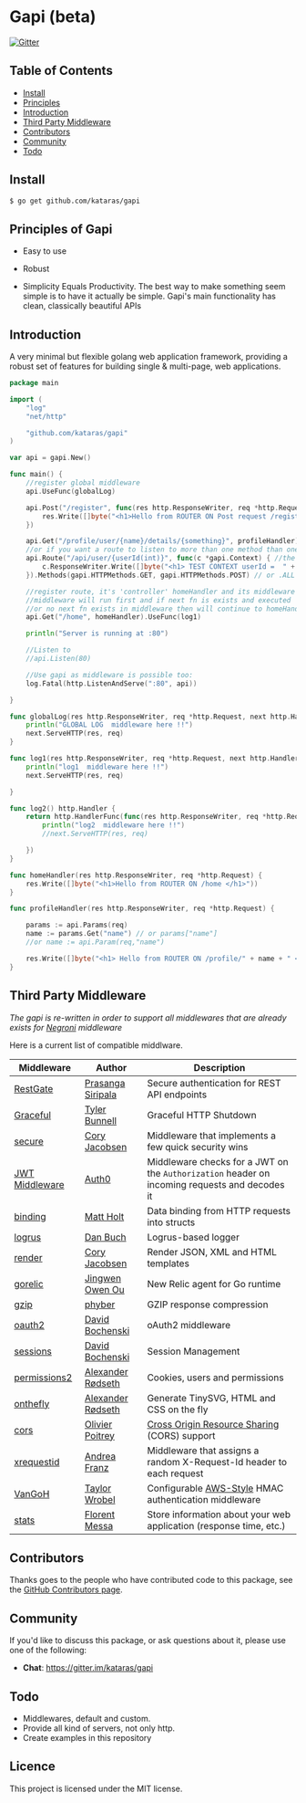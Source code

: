 # Gapi  (beta)
[![Gitter](https://badges.gitter.im/Join%20Chat.svg)](https://gitter.im/kataras/gapi?utm_source=badge&utm_medium=badge&utm_campaign=pr-badge)

## Table of Contents

- [Install](#install)
- [Principles](#principles-of-gapi)
- [Introduction](#introduction)
- [Third Party Middleware](#third-party-middleware)
- [Contributors](#contributors)
- [Community](#community)
- [Todo](#todo)

## Install

```sh
$ go get github.com/kataras/gapi
```
## Principles of Gapi

- Easy to use

- Robust

- Simplicity Equals Productivity. The best way to make something seem simple is to have it actually be simple. Gapi's main functionality has clean, classically beautiful APIs

## Introduction

A very minimal but flexible golang web application framework, providing a robust set of features for building single & multi-page, web applications.

```go
package main

import (
	"log"
	"net/http"

	"github.com/kataras/gapi"
)

var api = gapi.New()

func main() {
	//register global middleware
	api.UseFunc(globalLog)

	api.Post("/register", func(res http.ResponseWriter, req *http.Request) {
		res.Write([]byte("<h1>Hello from ROUTER ON Post request /register </h1>"))
	})

	api.Get("/profile/user/{name}/details/{something}", profileHandler) // Parameters
	//or if you want a route to listen to more than one method than one you can do that:
	api.Route("/api/user/{userId(int)}", func(c *gapi.Context) { //the default pattern for each key if no () exists is string ( w+)
		c.ResponseWriter.Write([]byte("<h1> TEST CONTEXT userId =  " + c.Params.Get("userId") + " </h1>"))
	}).Methods(gapi.HTTPMethods.GET, gapi.HTTPMethods.POST) // or .ALL if you want all (get,post,head,put,options,delete,patch...)

	//register route, it's 'controller' homeHandler and its middleware log1,
	//middleware will run first and if next fn is exists and executed
	//or no next fn exists in middleware then will continue to homeHandler
	api.Get("/home", homeHandler).UseFunc(log1)

	println("Server is running at :80")

	//Listen to
	//api.Listen(80)

	//Use gapi as middleware is possible too:
	log.Fatal(http.ListenAndServe(":80", api))

}

func globalLog(res http.ResponseWriter, req *http.Request, next http.HandlerFunc) {
	println("GLOBAL LOG  middleware here !!")
	next.ServeHTTP(res, req)
}

func log1(res http.ResponseWriter, req *http.Request, next http.HandlerFunc) {
	println("log1  middleware here !!")
	next.ServeHTTP(res, req)

}

func log2() http.Handler {
	return http.HandlerFunc(func(res http.ResponseWriter, req *http.Request) {
		println("log2  middleware here !!")
		//next.ServeHTTP(res, req)

	})
}

func homeHandler(res http.ResponseWriter, req *http.Request) {
	res.Write([]byte("<h1>Hello from ROUTER ON /home </h1>"))
}

func profileHandler(res http.ResponseWriter, req *http.Request) {

	params := api.Params(req)
	name := params.Get("name") // or params["name"]
	//or name := api.Param(req,"name")

	res.Write([]byte("<h1> Hello from ROUTER ON /profile/" + name + " </h1>"))
}

```


## Third Party Middleware
*The gapi is re-written in order to support all middlewares that are already exists for [Negroni](https://github.com/codegangsta/negroni) middleware*
 
Here is a current list of compatible middlware.


| Middleware | Author | Description |
| -----------|--------|-------------|
| [RestGate](https://github.com/pjebs/restgate) | [Prasanga Siripala](https://github.com/pjebs) | Secure authentication for REST API endpoints |
| [Graceful](https://github.com/stretchr/graceful) | [Tyler Bunnell](https://github.com/tylerb) | Graceful HTTP Shutdown |
| [secure](https://github.com/unrolled/secure) | [Cory Jacobsen](https://github.com/unrolled) | Middleware that implements a few quick security wins |
| [JWT Middleware](https://github.com/auth0/go-jwt-middleware) | [Auth0](https://github.com/auth0) | Middleware checks for a JWT on the `Authorization` header on incoming requests and decodes it|
| [binding](https://github.com/mholt/binding) | [Matt Holt](https://github.com/mholt) | Data binding from HTTP requests into structs |
| [logrus](https://github.com/meatballhat/negroni-logrus) | [Dan Buch](https://github.com/meatballhat) | Logrus-based logger |
| [render](https://github.com/unrolled/render) | [Cory Jacobsen](https://github.com/unrolled) | Render JSON, XML and HTML templates |
| [gorelic](https://github.com/jingweno/negroni-gorelic) | [Jingwen Owen Ou](https://github.com/jingweno) | New Relic agent for Go runtime |
| [gzip](https://github.com/phyber/negroni-gzip) | [phyber](https://github.com/phyber) | GZIP response compression |
| [oauth2](https://github.com/goincremental/negroni-oauth2) | [David Bochenski](https://github.com/bochenski) | oAuth2 middleware |
| [sessions](https://github.com/goincremental/negroni-sessions) | [David Bochenski](https://github.com/bochenski) | Session Management |
| [permissions2](https://github.com/xyproto/permissions2) | [Alexander Rødseth](https://github.com/xyproto) | Cookies, users and permissions |
| [onthefly](https://github.com/xyproto/onthefly) | [Alexander Rødseth](https://github.com/xyproto) | Generate TinySVG, HTML and CSS on the fly |
| [cors](https://github.com/rs/cors) | [Olivier Poitrey](https://github.com/rs) | [Cross Origin Resource Sharing](http://www.w3.org/TR/cors/) (CORS) support |
| [xrequestid](https://github.com/pilu/xrequestid) | [Andrea Franz](https://github.com/pilu) | Middleware that assigns a random X-Request-Id header to each request |
| [VanGoH](https://github.com/auroratechnologies/vangoh) | [Taylor Wrobel](https://github.com/twrobel3) | Configurable [AWS-Style](http://docs.aws.amazon.com/AmazonS3/latest/dev/RESTAuthentication.html) HMAC authentication middleware |
| [stats](https://github.com/thoas/stats) | [Florent Messa](https://github.com/thoas) | Store information about your web application (response time, etc.) |

## Contributors

Thanks goes to the people who have contributed code to this package, see the
[GitHub Contributors page][].

[GitHub Contributors page]: https://github.com/kataras/gapi/graphs/contributors



## Community

If you'd like to discuss this package, or ask questions about it, please use one
of the following:

* **Chat**: https://gitter.im/kataras/gapi


## Todo
*  Middlewares, default and custom.
*  Provide all kind of servers, not only http.
*  Create examples in this repository

## Licence

This project is licensed under the MIT license.

